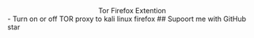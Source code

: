 <div style="text-align:center";>
Tor Firefox Extention
</div>
- Turn on or off TOR proxy to kali linux firefox
## Supoort me with GitHub star
